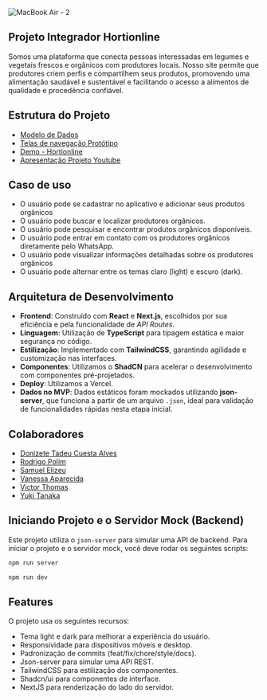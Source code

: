![MacBook Air - 2](https://github.com/user-attachments/assets/8c1cba4f-7897-4f19-bcf7-341cab5170e1)

## Projeto Integrador Hortionline

Somos uma plataforma que conecta pessoas interessadas em legumes e vegetais frescos e orgânicos com produtores locais. Nosso site permite que produtores criem perfis e compartilhem seus produtos, promovendo uma alimentação saudável e sustentável e facilitando o acesso a alimentos de qualidade e procedência confiável.

## Estrutura do Projeto

- [Modelo de Dados](https://github.com/rbpolim/senac-hortionline/blob/main/docs/der/der-db.png)
- [Telas de navegação Protótipo](https://github.com/rbpolim/senac-hortionline/tree/main/docs/prototype)
- [Demo - Hortionline](https://senac-hortionline.vercel.app)
- [Apresentação Projeto Youtube](https://www.youtube.com/watch?v=uDjJw2r7yIs&t=24s&ab_channel=RodrigoPolim)

## Caso de uso

- O usuário pode se cadastrar no aplicativo e adicionar seus produtos orgânicos
- O usuário pode buscar e localizar produtores orgânicos.
- O usuário pode pesquisar e encontrar produtos orgânicos disponíveis.
- O usuário pode entrar em contato com os produtores orgânicos diretamente pelo WhatsApp.
- O usuário pode visualizar informações detalhadas sobre os produtores orgânicos
- O usuário pode alternar entre os temas claro (light) e escuro (dark).

## Arquitetura de Desenvolvimento

- **Frontend**: Construído com **React** e **Next.js**, escolhidos por sua eficiência e pela funcionalidade de *API Routes*.  
- **Linguagem**: Utilização de **TypeScript** para tipagem estática e maior segurança no código.  
- **Estilização**: Implementado com **TailwindCSS**, garantindo agilidade e customização nas interfaces.  
- **Componentes**: Utilizamos o **ShadCN** para acelerar o desenvolvimento com componentes pré-projetados.
- **Deploy**: Utilizamos a Vercel.
- **Dados no MVP**: Dados estáticos foram mockados utilizando **json-server**, que funciona a partir de um arquivo `.json`, ideal para validação de funcionalidades rápidas nesta etapa inicial.  

## Colaboradores

- [Donizete Tadeu Cuesta Alves]()
- [Rodrigo Polim](https://github.com/rbpolim)
- [Samuel Elizeu](https://github.com/radagoon)
- [Vanessa Aparecida](https://github.com/Van02tavares)
- [Victor Thomas](https://github.com/victort89)
- [Yuki Tanaka](https://github.com/yukitnak)

## Iniciando Projeto e o Servidor Mock (Backend)

Este projeto utiliza o `json-server` para simular uma API de backend. Para iniciar o projeto e o servidor mock, você deve rodar os seguintes scripts:

```bash
npm run server
```

```bash
npm run dev
```

## Features

O projeto usa os seguintes recursos:

- Tema light e dark para melhorar a experiência do usuário.
- Responsividade para dispositivos móveis e desktop.
- Padronização de commits (feat/fix/chore/style/docs).
- Json-server para simular uma API REST.
- TailwindCSS para estilização dos componentes.
- Shadcn/ui para componentes de interface.
- NextJS para renderização do lado do servidor.
